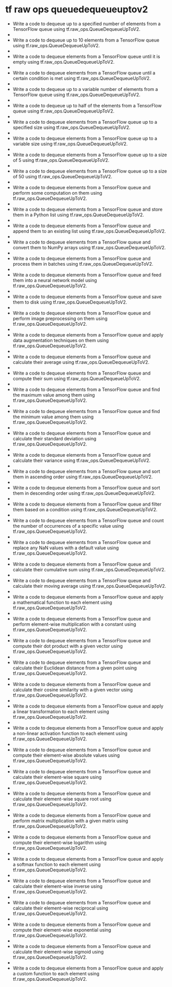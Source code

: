 # tf raw ops queuedequeueuptov2

- Write a code to dequeue up to a specified number of elements from a TensorFlow queue using tf.raw_ops.QueueDequeueUpToV2.
- 
- Write a code to dequeue up to 10 elements from a TensorFlow queue using tf.raw_ops.QueueDequeueUpToV2.
- 
- Write a code to dequeue elements from a TensorFlow queue until it is empty using tf.raw_ops.QueueDequeueUpToV2.
- 
- Write a code to dequeue elements from a TensorFlow queue until a certain condition is met using tf.raw_ops.QueueDequeueUpToV2.
- 
- Write a code to dequeue up to a variable number of elements from a TensorFlow queue using tf.raw_ops.QueueDequeueUpToV2.
- 
- Write a code to dequeue up to half of the elements from a TensorFlow queue using tf.raw_ops.QueueDequeueUpToV2.
- 
- Write a code to dequeue elements from a TensorFlow queue up to a specified size using tf.raw_ops.QueueDequeueUpToV2.
- 
- Write a code to dequeue elements from a TensorFlow queue up to a variable size using tf.raw_ops.QueueDequeueUpToV2.
- 
- Write a code to dequeue elements from a TensorFlow queue up to a size of 5 using tf.raw_ops.QueueDequeueUpToV2.
- 
- Write a code to dequeue elements from a TensorFlow queue up to a size of 50 using tf.raw_ops.QueueDequeueUpToV2.
- 
- Write a code to dequeue elements from a TensorFlow queue and perform some computation on them using tf.raw_ops.QueueDequeueUpToV2.
- 
- Write a code to dequeue elements from a TensorFlow queue and store them in a Python list using tf.raw_ops.QueueDequeueUpToV2.
- 
- Write a code to dequeue elements from a TensorFlow queue and append them to an existing list using tf.raw_ops.QueueDequeueUpToV2.
- 
- Write a code to dequeue elements from a TensorFlow queue and convert them to NumPy arrays using tf.raw_ops.QueueDequeueUpToV2.
- 
- Write a code to dequeue elements from a TensorFlow queue and process them in batches using tf.raw_ops.QueueDequeueUpToV2.
- 
- Write a code to dequeue elements from a TensorFlow queue and feed them into a neural network model using tf.raw_ops.QueueDequeueUpToV2.
- 
- Write a code to dequeue elements from a TensorFlow queue and save them to disk using tf.raw_ops.QueueDequeueUpToV2.
- 
- Write a code to dequeue elements from a TensorFlow queue and perform image preprocessing on them using tf.raw_ops.QueueDequeueUpToV2.
- 
- Write a code to dequeue elements from a TensorFlow queue and apply data augmentation techniques on them using tf.raw_ops.QueueDequeueUpToV2.
- 
- Write a code to dequeue elements from a TensorFlow queue and calculate their average using tf.raw_ops.QueueDequeueUpToV2.
- 
- Write a code to dequeue elements from a TensorFlow queue and compute their sum using tf.raw_ops.QueueDequeueUpToV2.
- 
- Write a code to dequeue elements from a TensorFlow queue and find the maximum value among them using tf.raw_ops.QueueDequeueUpToV2.
- 
- Write a code to dequeue elements from a TensorFlow queue and find the minimum value among them using tf.raw_ops.QueueDequeueUpToV2.
- 
- Write a code to dequeue elements from a TensorFlow queue and calculate their standard deviation using tf.raw_ops.QueueDequeueUpToV2.
- 
- Write a code to dequeue elements from a TensorFlow queue and calculate their variance using tf.raw_ops.QueueDequeueUpToV2.
- 
- Write a code to dequeue elements from a TensorFlow queue and sort them in ascending order using tf.raw_ops.QueueDequeueUpToV2.
- 
- Write a code to dequeue elements from a TensorFlow queue and sort them in descending order using tf.raw_ops.QueueDequeueUpToV2.
- 
- Write a code to dequeue elements from a TensorFlow queue and filter them based on a condition using tf.raw_ops.QueueDequeueUpToV2.
- 
- Write a code to dequeue elements from a TensorFlow queue and count the number of occurrences of a specific value using tf.raw_ops.QueueDequeueUpToV2.
- 
- Write a code to dequeue elements from a TensorFlow queue and replace any NaN values with a default value using tf.raw_ops.QueueDequeueUpToV2.
- 
- Write a code to dequeue elements from a TensorFlow queue and calculate their cumulative sum using tf.raw_ops.QueueDequeueUpToV2.
- 
- Write a code to dequeue elements from a TensorFlow queue and calculate their moving average using tf.raw_ops.QueueDequeueUpToV2.
- 
- Write a code to dequeue elements from a TensorFlow queue and apply a mathematical function to each element using tf.raw_ops.QueueDequeueUpToV2.
- 
- Write a code to dequeue elements from a TensorFlow queue and perform element-wise multiplication with a constant using tf.raw_ops.QueueDequeueUpToV2.
- 
- Write a code to dequeue elements from a TensorFlow queue and compute their dot product with a given vector using tf.raw_ops.QueueDequeueUpToV2.
- 
- Write a code to dequeue elements from a TensorFlow queue and calculate their Euclidean distance from a given point using tf.raw_ops.QueueDequeueUpToV2.
- 
- Write a code to dequeue elements from a TensorFlow queue and calculate their cosine similarity with a given vector using tf.raw_ops.QueueDequeueUpToV2.
- 
- Write a code to dequeue elements from a TensorFlow queue and apply a linear transformation to each element using tf.raw_ops.QueueDequeueUpToV2.
- 
- Write a code to dequeue elements from a TensorFlow queue and apply a non-linear activation function to each element using tf.raw_ops.QueueDequeueUpToV2.
- 
- Write a code to dequeue elements from a TensorFlow queue and compute their element-wise absolute values using tf.raw_ops.QueueDequeueUpToV2.
- 
- Write a code to dequeue elements from a TensorFlow queue and calculate their element-wise square using tf.raw_ops.QueueDequeueUpToV2.
- 
- Write a code to dequeue elements from a TensorFlow queue and calculate their element-wise square root using tf.raw_ops.QueueDequeueUpToV2.
- 
- Write a code to dequeue elements from a TensorFlow queue and perform matrix multiplication with a given matrix using tf.raw_ops.QueueDequeueUpToV2.
- 
- Write a code to dequeue elements from a TensorFlow queue and compute their element-wise logarithm using tf.raw_ops.QueueDequeueUpToV2.
- 
- Write a code to dequeue elements from a TensorFlow queue and apply a softmax function to each element using tf.raw_ops.QueueDequeueUpToV2.
- 
- Write a code to dequeue elements from a TensorFlow queue and calculate their element-wise inverse using tf.raw_ops.QueueDequeueUpToV2.
- 
- Write a code to dequeue elements from a TensorFlow queue and calculate their element-wise reciprocal using tf.raw_ops.QueueDequeueUpToV2.
- 
- Write a code to dequeue elements from a TensorFlow queue and compute their element-wise exponential using tf.raw_ops.QueueDequeueUpToV2.
- 
- Write a code to dequeue elements from a TensorFlow queue and calculate their element-wise sigmoid using tf.raw_ops.QueueDequeueUpToV2.
- 
- Write a code to dequeue elements from a TensorFlow queue and apply a custom function to each element using tf.raw_ops.QueueDequeueUpToV2.